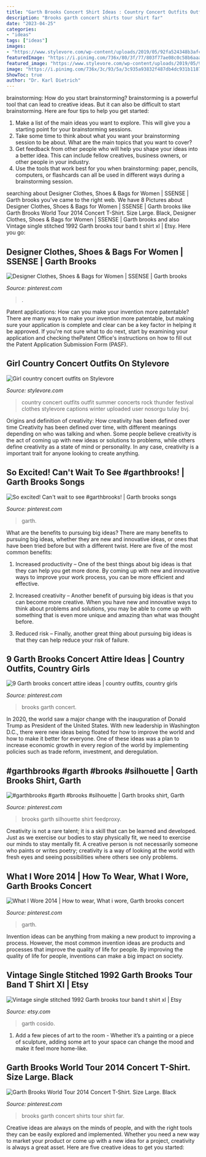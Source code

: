 ```yaml
---
title: "Garth Brooks Concert Shirt Ideas : Country Concert Outfits Outfit Summer Concerts Rock Thunder Festival Clothes Stylevore Captions Winter Uploaded User Nosorgu Tulay Bvj"
description: "Brooks garth concert shirts tour shirt far"
date: "2023-04-25"
categories:
- "ideas"
tags: ["ideas"]
images:
- "https://www.stylevore.com/wp-content/uploads/2019/05/92fa524348b3afce4c7133cc570fc043--country-concerts.jpg"
featuredImage: "https://i.pinimg.com/736x/80/3f/77/803f77ae08c0c58b6aaa708aef183f60--garth-brooks-concert-planning.jpg"
featured_image: "https://www.stylevore.com/wp-content/uploads/2019/05/92fa524348b3afce4c7133cc570fc043--country-concerts.jpg"
image: "https://i.pinimg.com/736x/3c/93/5a/3c935a93832f487db4dc931b1187a879.jpg"
ShowToc: true
author: "Dr. Karl Dietrich"
---
```



brainstorming: How do you start brainstorming?
brainstorming is a powerful tool that can lead to creative ideas. But it can also be difficult to start brainstorming. Here are four tips to help you get started: 
1. Make a list of the main ideas you want to explore. This will give you a starting point for your brainstorming sessions.
2. Take some time to think about what you want your brainstorming session to be about. What are the main topics that you want to cover? 
3. Get feedback from other people who will help you shape your ideas into a better idea. This can include fellow creatives, business owners, or other people in your industry. 
4. Use the tools that work best for you when brainstorming: paper, pencils, computers, or flashcards can all be used in different ways during a brainstorming session.

	

		
searching about Designer Clothes, Shoes &amp; Bags for Women | SSENSE | Garth brooks you've came to the right web. We have 8 Pictures about Designer Clothes, Shoes &amp; Bags for Women | SSENSE | Garth brooks like Garth Brooks World Tour 2014 Concert T-Shirt. Size Large. Black, Designer Clothes, Shoes &amp; Bags for Women | SSENSE | Garth brooks and also Vintage single stitched 1992 Garth brooks tour band t shirt xl | Etsy. Here you go:
		
    
## Designer Clothes, Shoes &amp; Bags For Women | SSENSE | Garth Brooks

<img loading=lazy src="https://i.pinimg.com/736x/80/3f/77/803f77ae08c0c58b6aaa708aef183f60--garth-brooks-concert-planning.jpg" onerror="this.onerror=null;this.src='https://tse2.mm.bing.net/th?id=OIP.wZ6B74I_tm9gk5hSE1nwNQHaFc&amp;pid=15.1';" alt="Designer Clothes, Shoes &amp; Bags for Women | SSENSE | Garth brooks">

_Source: pinterest.com_

>. 

	

Patent applications: How can you make your invention more patentable?
There are many ways to make your invention more patentable, but making sure your application is complete and clear can be a key factor in helping it be approved. If you're not sure what to do next, start by examining your application and checking thePatent Office's instructions on how to fill out the Patent Application Submission Form (PASF).

    
## Girl Country Concert Outfits On Stylevore

<img loading=lazy src="https://www.stylevore.com/wp-content/uploads/2019/05/92fa524348b3afce4c7133cc570fc043--country-concerts.jpg" onerror="this.onerror=null;this.src='https://tse4.mm.bing.net/th?id=OIP.6TepN7Ari3pjyOBy_K_SpwHaOg&amp;pid=15.1';" alt="Girl country concert outfits on Stylevore">

_Source: stylevore.com_

>country concert outfits outfit summer concerts rock thunder festival clothes stylevore captions winter uploaded user nosorgu tulay bvj. 

	

Origins and definition of creativity: How creativity has been defined over time
Creativity has been defined over time, with different meanings depending on who was talking and when. Some people believe creativity is the act of coming up with new ideas or solutions to problems, while others define creativity as a state of mind or personality. In any case, creativity is a important trait for anyone looking to create anything.

    
## So Excited! Can&#039;t Wait To See #garthbrooks! | Garth Brooks Songs

<img loading=lazy src="https://i.pinimg.com/736x/fe/89/36/fe89364a58e6864e345d7a0f2f30872a--garth-brooks-concert-stars.jpg" onerror="this.onerror=null;this.src='https://tse3.mm.bing.net/th?id=OIP.xe1ngXmp2BsyewLaal3qswHaHa&amp;pid=15.1';" alt="So excited! Can&#039;t wait to see #garthbrooks! | Garth brooks songs">

_Source: pinterest.com_

>garth. 

	

What are the benefits to pursuing big ideas?
There are many benefits to pursuing big ideas, whether they are new and innovative ideas, or ones that have been tried before but with a different twist. Here are five of the most common benefits:
1. Increased productivity – One of the best things about big ideas is that they can help you get more done. By coming up with new and innovative ways to improve your work process, you can be more efficient and effective.

2. Increased creativity – Another benefit of pursuing big ideas is that you can become more creative. When you have new and innovative ways to think about problems and solutions, you may be able to come up with something that is even more unique and amazing than what was thought before.

3. Reduced risk – Finally, another great thing about pursuing big ideas is that they can help reduce your risk of failure.

    
## 9 Garth Brooks Concert Attire Ideas | Country Outfits, Country Girls

<img loading=lazy src="https://i.pinimg.com/200x150/18/c5/f7/18c5f7dee5c41423c17582bfbbb274de.jpg" onerror="this.onerror=null;this.src='https://tse4.mm.bing.net/th?id=OIP.Zpor-mWi-2bbo7lB2M6a9AHaFj&amp;pid=15.1';" alt="9 Garth brooks concert attire ideas | country outfits, country girls">

_Source: pinterest.com_

>brooks garth concert. 

	

In 2020, the world saw a major change with the inauguration of Donald Trump as President of the United States. With new leadership in Washington D.C., there were new ideas being floated for how to improve the world and how to make it better for everyone. One of these ideas was a plan to increase economic growth in every region of the world by implementing policies such as trade reform, investment, and deregulation.

    
## #garthbrooks #garth #brooks #silhouette | Garth Brooks Shirt, Garth

<img loading=lazy src="https://i.pinimg.com/736x/3c/93/5a/3c935a93832f487db4dc931b1187a879.jpg" onerror="this.onerror=null;this.src='https://tse1.mm.bing.net/th?id=OIP.MJOYbzvFVz7SX8DvfcI-lQHaHa&amp;pid=15.1';" alt="#garthbrooks #garth #brooks #silhouette | Garth brooks shirt, Garth">

_Source: pinterest.com_

>brooks garth silhouette shirt feedproxy. 

	

Creativity is not a rare talent; it is a skill that can be learned and developed. Just as we exercise our bodies to stay physically fit, we need to exercise our minds to stay mentally fit. A creative person is not necessarily someone who paints or writes poetry; creativity is a way of looking at the world with fresh eyes and seeing possibilities where others see only problems.

    
## What I Wore 2014 | How To Wear, What I Wore, Garth Brooks Concert

<img loading=lazy src="https://i.pinimg.com/originals/da/6f/55/da6f55b86cbcfad5613065e65a4bf86d.jpg" onerror="this.onerror=null;this.src='https://tse3.mm.bing.net/th?id=OIP.jAmyMO21FMjUzWBYgNF-RAHaN_&amp;pid=15.1';" alt="What I Wore 2014 | How to wear, What i wore, Garth brooks concert">

_Source: pinterest.com_

>garth. 

	

Invention ideas can be anything from making a new product to improving a process. However, the most common invention ideas are products and processes that improve the quality of life for people. By improving the quality of life for people, inventions can make a big impact on society.

    
## Vintage Single Stitched 1992 Garth Brooks Tour Band T Shirt Xl | Etsy

<img loading=lazy src="https://i.etsystatic.com/18674657/r/il/665174/3036435977/il_1588xN.3036435977_pk8m.jpg" onerror="this.onerror=null;this.src='https://tse2.mm.bing.net/th?id=OIP.-2IE66uZxfd1XZjpLLiZKAHaJ3&amp;pid=15.1';" alt="Vintage single stitched 1992 Garth brooks tour band t shirt xl | Etsy">

_Source: etsy.com_

>garth cosido. 

	

1. Add a few pieces of art to the room - Whether it’s a painting or a piece of sculpture, adding some art to your space can change the mood and make it feel more home-like.

    
## Garth Brooks World Tour 2014 Concert T-Shirt. Size Large. Black

<img loading=lazy src="https://i.pinimg.com/736x/02/c9/66/02c96651befa38a2bb060bd88c6d3a4c--concert-shirts-garth-brooks.jpg" onerror="this.onerror=null;this.src='https://tse4.mm.bing.net/th?id=OIP.d4C7pGApI_fruNr5sC-dJgHaGq&amp;pid=15.1';" alt="Garth Brooks World Tour 2014 Concert T-Shirt. Size Large. Black">

_Source: pinterest.com_

>brooks garth concert shirts tour shirt far. 

	

Creative ideas are always on the minds of people, and with the right tools they can be easily explored and implemented. Whether you need a new way to market your product or come up with a new idea for a project, creativity is always a great asset. Here are five creative ideas to get you started:

